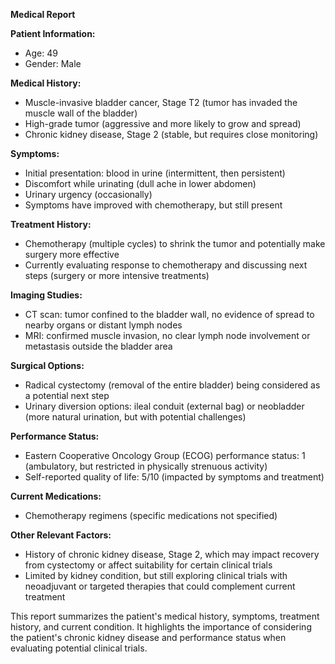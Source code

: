 **Medical Report**

**Patient Information:**

* Age: 49
* Gender: Male

**Medical History:**

* Muscle-invasive bladder cancer, Stage T2 (tumor has invaded the muscle wall of the bladder)
* High-grade tumor (aggressive and more likely to grow and spread)
* Chronic kidney disease, Stage 2 (stable, but requires close monitoring)

**Symptoms:**

* Initial presentation: blood in urine (intermittent, then persistent)
* Discomfort while urinating (dull ache in lower abdomen)
* Urinary urgency (occasionally)
* Symptoms have improved with chemotherapy, but still present

**Treatment History:**

* Chemotherapy (multiple cycles) to shrink the tumor and potentially make surgery more effective
* Currently evaluating response to chemotherapy and discussing next steps (surgery or more intensive treatments)

**Imaging Studies:**

* CT scan: tumor confined to the bladder wall, no evidence of spread to nearby organs or distant lymph nodes
* MRI: confirmed muscle invasion, no clear lymph node involvement or metastasis outside the bladder area

**Surgical Options:**

* Radical cystectomy (removal of the entire bladder) being considered as a potential next step
* Urinary diversion options: ileal conduit (external bag) or neobladder (more natural urination, but with potential challenges)

**Performance Status:**

* Eastern Cooperative Oncology Group (ECOG) performance status: 1 (ambulatory, but restricted in physically strenuous activity)
* Self-reported quality of life: 5/10 (impacted by symptoms and treatment)

**Current Medications:**

* Chemotherapy regimens (specific medications not specified)

**Other Relevant Factors:**

* History of chronic kidney disease, Stage 2, which may impact recovery from cystectomy or affect suitability for certain clinical trials
* Limited by kidney condition, but still exploring clinical trials with neoadjuvant or targeted therapies that could complement current treatment

This report summarizes the patient's medical history, symptoms, treatment history, and current condition. It highlights the importance of considering the patient's chronic kidney disease and performance status when evaluating potential clinical trials.